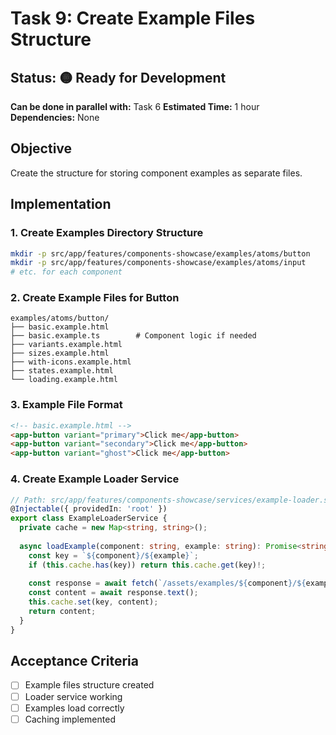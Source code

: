 # Task 9: Create Example Files Structure

## Status: 🟡 Ready for Development
**Can be done in parallel with:** Task 6
**Estimated Time:** 1 hour
**Dependencies:** None

## Objective
Create the structure for storing component examples as separate files.

## Implementation

### 1. Create Examples Directory Structure
```bash
mkdir -p src/app/features/components-showcase/examples/atoms/button
mkdir -p src/app/features/components-showcase/examples/atoms/input
# etc. for each component
```

### 2. Create Example Files for Button
```
examples/atoms/button/
├── basic.example.html
├── basic.example.ts        # Component logic if needed
├── variants.example.html
├── sizes.example.html
├── with-icons.example.html
├── states.example.html
└── loading.example.html
```

### 3. Example File Format
```html
<!-- basic.example.html -->
<app-button variant="primary">Click me</app-button>
<app-button variant="secondary">Click me</app-button>
<app-button variant="ghost">Click me</app-button>
```

### 4. Create Example Loader Service
```typescript
// Path: src/app/features/components-showcase/services/example-loader.service.ts
@Injectable({ providedIn: 'root' })
export class ExampleLoaderService {
  private cache = new Map<string, string>();
  
  async loadExample(component: string, example: string): Promise<string> {
    const key = `${component}/${example}`;
    if (this.cache.has(key)) return this.cache.get(key)!;
    
    const response = await fetch(`/assets/examples/${component}/${example}.example.html`);
    const content = await response.text();
    this.cache.set(key, content);
    return content;
  }
}
```

## Acceptance Criteria
- [ ] Example files structure created
- [ ] Loader service working
- [ ] Examples load correctly
- [ ] Caching implemented
